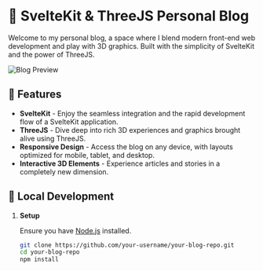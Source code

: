 # 🌌 SvelteKit & ThreeJS Personal Blog

Welcome to my personal blog, a space where I blend modern front-end web development and play with 3D graphics. Built with the simplicity of SvelteKit and the power of ThreeJS.

![Blog Preview](https://i.imgur.com/xyJpbx6.png)

## 🌟 Features

- **SvelteKit** - Enjoy the seamless integration and the rapid development flow of a SvelteKit application.
- **ThreeJS** - Dive deep into rich 3D experiences and graphics brought alive using ThreeJS.
- **Responsive Design** - Access the blog on any device, with layouts optimized for mobile, tablet, and desktop.
- **Interactive 3D Elements** - Experience articles and stories in a completely new dimension.

## 🚀 Local Development

1. **Setup**

   Ensure you have [Node.js](https://nodejs.org/) installed.

   ```bash
   git clone https://github.com/your-username/your-blog-repo.git
   cd your-blog-repo
   npm install
   
